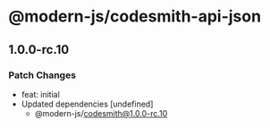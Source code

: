 # @modern-js/codesmith-api-json

## 1.0.0-rc.10
### Patch Changes

- feat: initial
- Updated dependencies [undefined]
  - @modern-js/codesmith@1.0.0-rc.10
